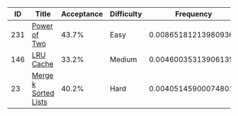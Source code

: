 |ID|Title|Acceptance|Difficulty|Frequency|
|----|-----|----|---|---|
|231|[Power of Two]( https://leetcode.com/problems/power-of-two)|43.7%|Easy|0.008651812139809367|
|146|[LRU Cache]( https://leetcode.com/problems/lru-cache)|33.2%|Medium|0.004600353139061353|
|23|[Merge k Sorted Lists]( https://leetcode.com/problems/merge-k-sorted-lists)|40.2%|Hard|0.004051459000748015|
